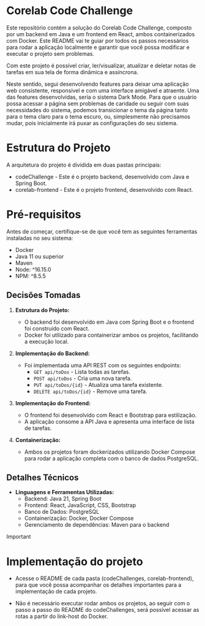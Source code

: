 # Corelab Code Challenge
Este repositório contém a solução do Corelab Code Challenge, composto por um backend em Java e um frontend em React, ambos containerizados com Docker.
Este README vai te guiar por todos os passos necessários para rodar a aplicação localmente e garantir que você possa modificar e executar o projeto sem problemas.

Com este projeto é possível criar, ler/visualizar, atualizar e deletar notas de tarefas em sua tela de forma dinâmica e assíncrona.

Neste sentido, segui desenvolvendo features para deixar uma aplicação web consistente, responsivel e com uma interface amigável e atraente. Uma das features desenvolvidas, seria o sistema Dark Mode.
Para que o usuário possa acessar a página sem problemas de caridade ou seguir com suas necessidades do sistema, podemos transicionar o tema da página tanto para o tema claro para o tema escuro, ou, simplesmente não precisamos mudar, pois inicialmente irá puxar as 
configurações do seu sistema.

# Estrutura do Projeto
A arquitetura do projeto é dividida em duas pastas principais:

- codeChallenge - Este é o projeto backend, desenvolvido com Java e Spring Boot.
- corelab-frontend - Este é o projeto frontend, desenvolvido com React.

# Pré-requisitos
Antes de começar, certifique-se de que você tem as seguintes ferramentas instaladas no seu sistema:

- Docker
- Java 11 ou superior
- Maven
- Node: ^16.15.0
- NPM: ^8.5.5

## Decisões Tomadas

1. **Estrutura do Projeto:**
   - O backend foi desenvolvido em Java com Spring Boot e o frontend foi construído com React.
   - Docker foi utilizado para containerizar ambos os projetos, facilitando a execução local.

2. **Implementação do Backend:**
   - Foi implementada uma API REST com os seguintes endpoints:
     - `GET api/toDos` - Lista todas as tarefas.
     - `POST api/toDos` - Cria uma nova tarefa.
     - `PUT api/toDos/{id}` - Atualiza uma tarefa existente.
     - `DELETE api/toDos/{id}` - Remove uma tarefa.

3. **Implementação do Frontend:**
   - O frontend foi desenvolvido com React e Bootstrap para estilização.
   - A aplicação consome a API Java e apresenta uma interface de lista de tarefas.

4. **Containerização:**
   - Ambos os projetos foram dockerizados utilizando Docker Compose para rodar a aplicação completa com o banco de dados PostgreSQL.

## Detalhes Técnicos

- **Linguagens e Ferramentas Utilizadas:**
  - Backend: Java 21, Spring Boot
  - Frontend: React, JavaScript, CSS, Bootstrap
  - Banco de Dados: PostgreSQL
  - Containerização: Docker, Docker Compose
  - Gerenciamento de dependências: Maven para o backend

> [!IMPORTANT]
> # Implementação do projeto
> - Acesse o README de cada pasta (codeChallenges, corelab-frontend), para que você possa acompanhar os detalhes importantes para a implementação de cada projeto.
>
> - Não é necessário executar rodar ambos os projetos, ao seguir com o passo a passo do README do codeChallenges, será possível acessar as rotas a partir do link-host do Docker.
